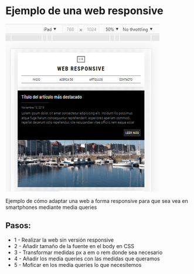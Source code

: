 # Ejemplo de una web responsive

<img src="./img/version-responsive.png" alt="" />
<p>Ejemplo de cómo adaptar una web a forma responsive para que sea vea en smartphones mediante media queries</p>

<h2>Pasos:</h2>
<ul>
    <li>1 - Realizar la web sin versión responsive</li>
    <li>2 - Añadir tamaño de la fuente en el body en CSS</li>
    <li>3 - Transformar medidas px a em o rem donde sea necesario</li>
    <li>4 - Añadir los media queries con las medidas que queramos</li>
    <li>5 - Moficar en los media queries lo que necesitemos</li>
</ul>